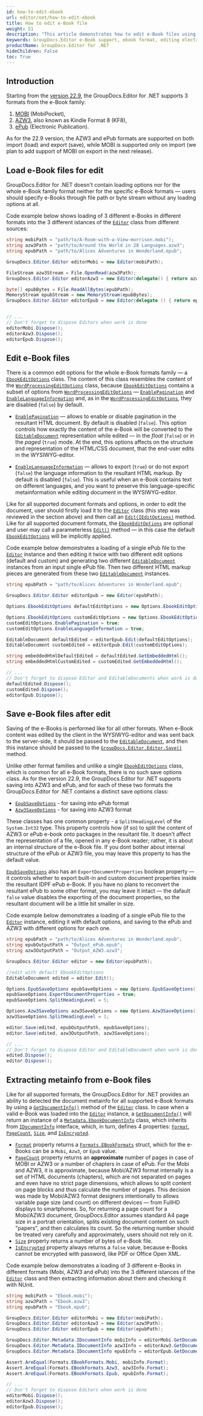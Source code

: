 ```yaml
---
id: how-to-edit-ebook
url: editor/net/how-to-edit-ebook
title: How to edit e-Book file
weight: 51
description: "This article demonstrates how to edit e-Book files using C# programming language."
keywords: GroupDocs.Editor e-Book support, ebook format, editing electronic books, edit e-Book
productName: GroupDocs.Editor for .NET
hideChildren: False
toc: True
---
```

## Introduction

Starting from the [version 22.9](https://docs.groupdocs.com/editor/net/groupdocs-editor-for-net-22-9-release-notes/), the GroupDocs.Editor for .NET supports 3 formats from the e-Book family: 

1. [MOBI](https://docs.fileformat.com/ebook/mobi/) (MobiPocket),
2. [AZW3](https://docs.fileformat.com/ebook/azw3/), also known as Kindle Format 8 (KF8),
3. [ePub](https://docs.fileformat.com/ebook/epub/) (Electronic Publication).

As for the 22.9 version, the AZW3 and ePub formats are supported on both import (load) and export (save), while MOBI is supported only on import (we plan to add support of MOBI on export in the next release).

## Load e-Book files for edit

GroupDocs.Editor for .NET doesn't contain loading options nor for the whole e-Book family format neither for the specific e-Book formats — users should specify e-Books through file path or byte stream without any loading options at all. 

Code example below shows loading of 3 different e-Books in different formats into the 3 different istances of the [`Editor`](https://apireference.groupdocs.com/net/editor/groupdocs.editor/editor) class from different sources:

```csharp
string mobiPath = "path/to/A-Room-with-a-View-morrison.mobi");
string azw3Path = "path/to/Around the World in 28 Languages.azw3";
string epubPath = "path/to/Alices Adventures in Wonderland.epub";

GroupDocs.Editor.Editor editorMobi = new Editor(mobiPath);

FileStream azw3Stream = File.OpenRead(azw3Path);
GroupDocs.Editor.Editor editorAzw3 = new Editor(delegate() { return azw3Stream; });

byte[] epubBytes = File.ReadAllBytes(epubPath);
MemoryStream epubStream = new MemoryStream(epubBytes);
GroupDocs.Editor.Editor editorEpub = new Editor(delegate () { return epubStream; });


// ...
// Don't forget to dispose Editors when work is done
editorMobi.Dispose();
editorAzw3.Dispose();
editorEpub.Dispose();
```

## Edit e-Book files

There is a common edit options for the whole e-Book formats family — a [`EbookEditOptions`](https://apireference.groupdocs.com/editor/net/groupdocs.editor.options/ebookeditoptions) class. The content of this class resembles the content of the [`WordProcessingEditOptions`](https://apireference.groupdocs.com/net/editor/groupdocs.editor.options/wordprocessingeditoptions) class, because [`EbookEditOptions`](https://apireference.groupdocs.com/editor/net/groupdocs.editor.options/ebookeditoptions) contains a subset of options from [`WordProcessingEditOptions`](https://apireference.groupdocs.com/net/editor/groupdocs.editor.options/wordprocessingeditoptions) — [`EnablePagination`](https://apireference.groupdocs.com/editor/net/groupdocs.editor.options/ebookeditoptions/properties/enablepagination) and [`EnableLanguageInformation`](https://apireference.groupdocs.com/editor/net/groupdocs.editor.options/ebookeditoptions/properties/enablelanguageinformation) and, as in the [`WordProcessingEditOptions`](https://apireference.groupdocs.com/net/editor/groupdocs.editor.options/wordprocessingeditoptions), they are disabled (`false`) by default.

- [`EnablePagination`](https://apireference.groupdocs.com/editor/net/groupdocs.editor.options/ebookeditoptions/properties/enablepagination) — allows to enable or disable pagination in the resultant HTML document. By default is disabled (`false`). This option controls how exactly the content of the e-Book will be converted to the [`EditableDocument`](https://apireference.groupdocs.com/net/editor/groupdocs.editor/editabledocument) representation while edited — in the _float_ (`false`) or in the _paged_ (`true`) mode. At the end, this options affects on the structure and representation of the HTML/CSS document, that the end-user edits in the WYSIWYG-editor.

- [`EnableLanguageInformation`](https://apireference.groupdocs.com/editor/net/groupdocs.editor.options/ebookeditoptions/properties/enablelanguageinformation) — allows to export (`true`) or do not export (`false`) the language information to the resultant HTML markup. By default is disabled (`false`). This is useful when an e-Book contains text on different languages, and you want to preserve this language-specific metainformation while editing document in the WYSIWYG-editor.

Like for all supported document formats and options, in order to edit the document, user should firstly load it to the [`Editor`](https://apireference.groupdocs.com/net/editor/groupdocs.editor/editor) class (this step was reviewed in the section above) and then call an [`Edit(IEditOptions)`](https://apireference.groupdocs.com/editor/net/groupdocs.editor.editor/edit/methods/1) method. Like for all supported document formats, the [`EbookEditOptions`](https://apireference.groupdocs.com/editor/net/groupdocs.editor.options/ebookeditoptions) are optional and user may call a parameterless [`Edit()`](https://apireference.groupdocs.com/editor/net/groupdocs.editor/editor/methods/edit) method — in this case the default [`EbookEditOptions`](https://apireference.groupdocs.com/editor/net/groupdocs.editor.options/ebookeditoptions) will be implicitly applied.

Code example below demonstrates a loading of a single ePub file to the [`Editor`](https://apireference.groupdocs.com/net/editor/groupdocs.editor/editor) instance and then editing it twice with two different edit options (default and custom) and generating two different [`EditableDocument`](https://apireference.groupdocs.com/net/editor/groupdocs.editor/editabledocument) instances from an input single ePub file. Then two different HTML markup pieces are generated from these two [`EditableDocument`](https://apireference.groupdocs.com/net/editor/groupdocs.editor/editabledocument) instances.

```csharp
string epubPath = "path/to/Alices Adventures in Wonderland.epub";

GroupDocs.Editor.Editor editorEpub = new Editor(epubPath);

Options.EbookEditOptions defaultEditOptions = new Options.EbookEditOptions();

Options.EbookEditOptions customEditOptions = new Options.EbookEditOptions();
customEditOptions.EnablePagination = true;
customEditOptions.EnableLanguageInformation = true;

EditableDocument defaultEdited = editorEpub.Edit(defaultEditOptions);
EditableDocument customEdited = editorEpub.Edit(customEditOptions);

string embeddedHtmlDefaultEdited = defaultEdited.GetEmbeddedHtml();
string embeddedHtmlCustomEdited = customEdited.GetEmbeddedHtml();

// ...
// Don't forget to dispose Editor and EditableDocuments when work is done
defaultEdited.Dispose();
customEdited.Dispose();
editorEpub.Dispose();
```

## Save e-Book files after edit

Saving of the e-Books is performed like for all other formats. When e-Book content was edited by the client in the WYSIWYG-editor and was sent back to the server-side, it should be passed to the [`EditableDocument`](https://apireference.groupdocs.com/net/editor/groupdocs.editor/editabledocument), and then this instance should be passed to the [`GroupDocs.Editor.Editor.Save()`](https://apireference.groupdocs.com/editor/net/groupdocs.editor/editor/methods/save) method.

Unlike other format families and unlike a single [`EbookEditOptions`](https://apireference.groupdocs.com/editor/net/groupdocs.editor.options/ebookeditoptions) class, which is common for all e-Book formats, there is no such save options class. As for the version 22.9, the GroupDocs.Editor for .NET supports saving into AZW3 and ePub, and for each of these two formats the GroupDocs.Editor for .NET contains a distinct save options class:

- [`EpubSaveOptions`](https://apireference.groupdocs.com/editor/net/groupdocs.editor.options/epubsaveoptions) - for saving into ePub format
- [`Azw3SaveOptions`](https://apireference.groupdocs.com/editor/net/groupdocs.editor.options/azw3saveoptions) - for saving into AZW3 format

These classes has one common property - a `SplitHeadingLevel` of the `System.Int32` type. This property controls how (if so) to split the content of AZW3 or ePub e-book onto packages in the resultant file. It doesn't affect the representation of a file, opened in any e-Book reader; rather, it is about an internal structure of the e-Book file. If you dont bother about internal structure of the ePub or AZW3 file, you may leave this property to has the default value.

[`EpubSaveOptions`](https://apireference.groupdocs.com/editor/net/groupdocs.editor.options/epubsaveoptions) also has an `ExportDocumentProperties` boolean property — it controls whether to export built-in and custom document properties inside the resultant IDPF ePub e-Book. If you have no plans to reconvert the resultant ePub to some other format, you may leave it intact — the dafault `false` value disables the exporting of the document properties, so the resultant document will be a little bit smaller in size.

Code example below demonstrates a loading of a single ePub file to the [`Editor`](https://apireference.groupdocs.com/net/editor/groupdocs.editor/editor) instance, editing it with default options, and saving to the ePub and AZW3 with different options for each one.

```csharp
string epubPath = "path/to/Alices Adventures in Wonderland.epub";
string epubOutputPath = "Output_ePub.epub";
string azw3OutputPath = "Output_AZW3.azw3";

GroupDocs.Editor.Editor editor = new Editor(epubPath);

//edit with default EbookEditOptions
EditableDocument edited = editor.Edit();

Options.EpubSaveOptions epubSaveOptions = new Options.EpubSaveOptions();
epubSaveOptions.ExportDocumentProperties = true;
epubSaveOptions.SplitHeadingLevel = 5;

Options.Azw3SaveOptions azw3SaveOptions = new Options.Azw3SaveOptions();
azw3SaveOptions.SplitHeadingLevel = 1;

editor.Save(edited, epubOutputPath, epubSaveOptions);
editor.Save(edited, azw3OutputPath, azw3SaveOptions);

// ...
// Don't forget to dispose Editor and EditableDocument when work is done
edited.Dispose();
editor.Dispose();
```

## Extracting metainfo from e-Book files

Like for all supported formats, the GroupDocs.Editor for .NET provides an ability to detected the document metainfo for all supported e-Book formats by using a [`GetDocumentInfo()`](https://apireference.groupdocs.com/net/editor/groupdocs.editor/editor/methods/getdocumentinfo) method of the [`Editor`](https://apireference.groupdocs.com/net/editor/groupdocs.editor/editor) class. In case when a valid e-Book was loaded into the [`Editor`](https://apireference.groupdocs.com/net/editor/groupdocs.editor/editor) instance, a [`GetDocumentInfo()`](https://apireference.groupdocs.com/net/editor/groupdocs.editor/editor/methods/getdocumentinfo) will return an instance of a [`Metadata.EbookDocumentInfo`](https://apireference.groupdocs.com/editor/net/groupdocs.editor.metadata/ebookdocumentinfo) class, which inherits from [`IDocumentInfo`](https://apireference.groupdocs.com/net/editor/groupdocs.editor.metadata/idocumentinfo) interface, which, in turn, defines 4 properties: [`Format`](https://apireference.groupdocs.com/editor/net/groupdocs.editor.metadata/idocumentinfo/properties/format), [`PageCount`](https://apireference.groupdocs.com/editor/net/groupdocs.editor.metadata/idocumentinfo/properties/pagecount), [`Size`](https://apireference.groupdocs.com/editor/net/groupdocs.editor.metadata/idocumentinfo/properties/size), and [`IsEncrypted`](https://apireference.groupdocs.com/editor/net/groupdocs.editor.metadata/idocumentinfo/properties/isencrypted).

- [`Format`](https://apireference.groupdocs.com/editor/net/groupdocs.editor.metadata/ebookdocumentinfo/properties/format) property returns a [`Formats.EBookFormats`](https://apireference.groupdocs.com/editor/net/groupdocs.editor.formats/ebookformats) struct, which for the e-Books can be a `Mobi`, `Azw3`, or `Epub` value.
- [`PageCount`](https://apireference.groupdocs.com/editor/net/groupdocs.editor.metadata/ebookdocumentinfo/properties/pagecount) property returns an **approximate** number of pages in case of MOBI or AZW3 or a number of chapters in case of ePub. For the Mobi and AZW3, it is approximate, because Mobi/AZW3 format internally is a set of HTML documents (chapters), which are not separated on pages and even have no strict page dimensions, which allows to split content on page blocks and thus calculate the number of pages. This decision was made by Mobi/AZW3 format designers intentionally to allows variable page size (and count) on different devices — from FullHD displays to smartphones. So, for returning a page count for a Mobi/AZW3 document, GroupDocs.Editor assumes standard A4 page size in a portrait orientation, splits existing document content on such "papers", and then calculates its count. So the returning number should be treated very carefully and approximately, users should not rely on it.
- [`Size`](https://apireference.groupdocs.com/editor/net/groupdocs.editor.metadata/ebookdocumentinfo/properties/size) property returns a number of bytes of e-Book file.
- [`IsEncrypted`](https://apireference.groupdocs.com/editor/net/groupdocs.editor.metadata/ebookdocumentinfo/properties/isencrypted) property always returns a `false` value, because e-Books cannot be encrypted with password, like PDF or Office Open XML.

Code example below demonstrates a loading of 3 different e-Books in different formats (Mobi, AZW3 and ePub) into the 3 different istances of the [`Editor`](https://apireference.groupdocs.com/net/editor/groupdocs.editor/editor) class and then extracting information about them and checking it with NUnit.

```csharp
string mobiPath = "Ebook.mobi");
string azw3Path = "Ebook.azw3";
string epubPath = "Ebook.epub";

GroupDocs.Editor.Editor editorMobi = new Editor(mobiPath);                        
GroupDocs.Editor.Editor editorAzw3 = new Editor(azw3Path);
GroupDocs.Editor.Editor editorEpub = new Editor(epubPath);

GroupDocs.Editor.Metadata.IDocumentInfo mobiInfo = editorMobi.GetDocumentInfo(null);
GroupDocs.Editor.Metadata.IDocumentInfo azw3Info = editorAzw3.GetDocumentInfo(null);
GroupDocs.Editor.Metadata.IDocumentInfo epubInfo = editorEpub.GetDocumentInfo(null);

Assert.AreEqual(Formats.EBookFormats.Mobi, mobiInfo.Format);
Assert.AreEqual(Formats.EBookFormats.Azw3, azw3Info.Format);
Assert.AreEqual(Formats.EBookFormats.Epub, epubInfo.Format);

// ...
// Don't forget to dispose Editors when work is done
editorMobi.Dispose();
editorAzw3.Dispose();
editorEpub.Dispose();
```









